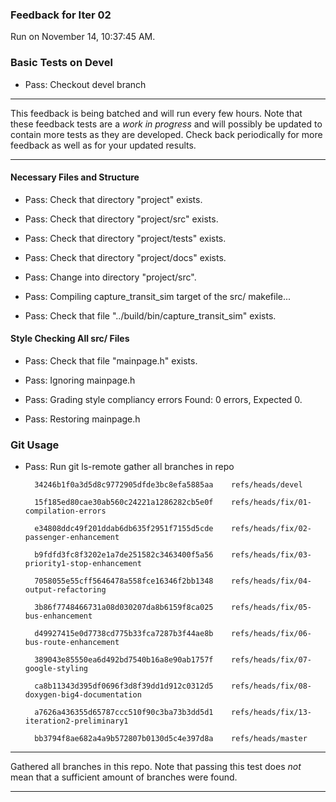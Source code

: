 ### Feedback for Iter 02

Run on November 14, 10:37:45 AM.


### Basic Tests on Devel

+ Pass: Checkout devel branch



<hr>

This feedback is being batched and will run every few hours. Note that these feedback tests are a *work in progress* and will possibly be updated to contain more tests as they are developed. Check back periodically for more feedback as well as for your updated results.

<hr>


#### Necessary Files and Structure

+ Pass: Check that directory "project" exists.

+ Pass: Check that directory "project/src" exists.

+ Pass: Check that directory "project/tests" exists.

+ Pass: Check that directory "project/docs" exists.

+ Pass: Change into directory "project/src".

+ Pass: Compiling capture_transit_sim target of the src/ makefile...



+ Pass: Check that file "../build/bin/capture_transit_sim" exists.


#### Style Checking All src/ Files

+ Pass: Check that file "mainpage.h" exists.

+ Pass: Ignoring mainpage.h



+ Pass: Grading style compliancy errors Found: 0 errors, Expected 0.

+ Pass: Restoring mainpage.h




### Git Usage

+ Pass: Run git ls-remote gather all branches in repo

		34246b1f0a3d5d8c9772905dfde3bc8efa5885aa	refs/heads/devel

		15f185ed80cae30ab560c24221a1286282cb5e0f	refs/heads/fix/01-compilation-errors

		e34808ddc49f201ddab6db635f2951f7155d5cde	refs/heads/fix/02-passenger-enhancement

		b9fdfd3fc8f3202e1a7de251582c3463400f5a56	refs/heads/fix/03-priority1-stop-enhancement

		7058055e55cff5646478a558fce16346f2bb1348	refs/heads/fix/04-output-refactoring

		3b86f7748466731a08d030207da8b6159f8ca025	refs/heads/fix/05-bus-enhancement

		d49927415e0d7738cd775b33fca7287b3f44ae8b	refs/heads/fix/06-bus-route-enhancement

		389043e85550ea6d492bd7540b16a8e90ab1757f	refs/heads/fix/07-google-styling

		ca8b11343d395df0696f3d8f39dd1d912c0312d5	refs/heads/fix/08-doxygen-big4-documentation

		a7626a436355d65787ccc510f90c3ba73b3dd5d1	refs/heads/fix/13-iteration2-preliminary1

		bb3794f8ae682a4a9b572807b0130d5c4e397d8a	refs/heads/master



<hr>

Gathered all branches in this repo. Note that passing this test does *not* mean that a sufficient amount of branches were found.

<hr>

